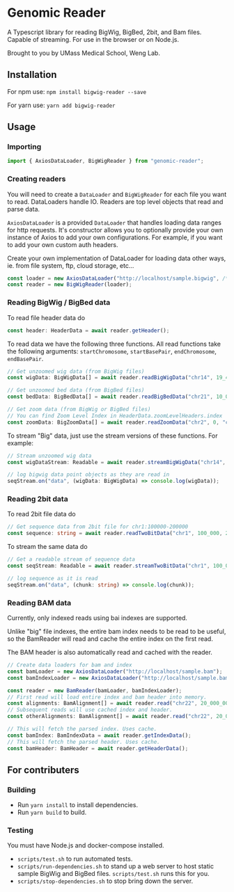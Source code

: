 # Genomic Reader
A Typescript library for reading BigWig, BigBed, 2bit, and Bam files. Capable of streaming.
For use in the browser or on Node.js.

Brought to you by UMass Medical School, Weng Lab.

## Installation

For npm use: `npm install bigwig-reader --save`

For yarn use: `yarn add bigwig-reader`

## Usage

### Importing
```typescript
import { AxiosDataLoader, BigWigReader } from "genomic-reader";
```

### Creating readers
You will need to create a `DataLoader` and `BigWigReader` for each file you want to read. DataLoaders handle IO. Readers are top level objects that read and parse data.

`AxiosDataLoader` is a provided `DataLoader` that handles loading data ranges for http requests. It's constructor allows you to optionally provide your own instance of Axios to add your own configurations. For example, if you want to add your own custom auth headers.

Create your own implementation of DataLoader for loading data other ways, 
ie. from file system, ftp, cloud storage, etc...
```typescript
const loader = new AxiosDataLoader("http://localhost/sample.bigwig", /* Optional */ Axios.create());
const reader = new BigWigReader(loader);
```

### Reading BigWig / BigBed data
To read file header data do
```typescript
const header: HeaderData = await reader.getHeader();
```

To read data we have the following three functions. All read functions take the following arguments: `startChromosome`, `startBasePair`, `endChromosome`, `endBasePair`.
```typescript
// Get unzoomed wig data (from BigWig files)
const wigData: BigWigData[] = await reader.readBigWigData("chr14", 19_485_000, "chr14", 20_000_100);

// Get unzoomed bed data (from BigBed files)
const bedData: BigBedData[] = await reader.readBigBedData("chr21", 10_000_000, "chr21", 20_000_000);

// Get zoom data (from BigWig or BigBed files)
// You can find Zoom Level Index in HeaderData.zoomLevelHeaders.index
const zoomData: BigZoomData[] = await reader.readZoomData("chr2", 0, "chr6", 1000, /* Zoom Level Index */ 9);
```

To stream "Big" data, just use the stream versions of these functions. For example:

```typescript
// Stream unzoomed wig data
const wigDataStream: Readable = await reader.streamBigWigData("chr14", 19_485_000, "chr14", 20_000_100);

// log bigwig data point objects as they are read in
seqStream.on("data", (wigData: BigWigData) => console.log(wigData));
```

### Reading 2bit data

To read 2bit file data do
```typescript
// Get sequence data from 2bit file for chr1:100000-200000
const sequence: string = await reader.readTwoBitData("chr1", 100_000, 200_000);
```

To stream the same data do
```typescript
// Get a readable stream of sequence data
const seqStream: Readable = await reader.streamTwoBitData("chr1", 100_000, 200_000, 1024 /* Optional chunk size */);

// log sequence as it is read
seqStream.on("data", (chunk: string) => console.log(chunk));
```

### Reading BAM data
Currently, only indexed reads using bai indexes are supported.

Unlike "big" file indexes, the entire bam index needs to be read to be useful, so the 
BamReader will read and cache the entire index on the first read.

The BAM header is also automatically read and cached with the reader.

```typescript
// Create data loaders for bam and index
const bamLoader = new AxiosDataLoader("http://localhost/sample.bam");
const bamIndexLoader = new AxiosDataLoader("http://localhost/sample.bam.bai");

const reader = new BamReader(bamLoader, bamIndexLoader);
// First read will load entire index and bam header into memory.
const alignments: BamAlignment[] = await reader.read("chr22", 20_000_000, 20_010_000);
// Subsequent reads will use cached index and header.
const otherAlignments: BamAlignment[] = await reader.read("chr22", 20_010_000, 20_020_000);

// This will fetch the parsed index. Uses cache.
const bamIndex: BamIndexData = await reader.getIndexData();
// This will fetch the parsed header. Uses cache.
const bamHeader: BamHeader = await reader.getHeaderData();
```

## For contributers

### Building
* Run `yarn install` to install dependencies.
* Run `yarn build` to build.

### Testing
You must have Node.js and docker-compose installed. 
* `scripts/test.sh` to run automated tests.
* `scripts/run-dependencies.sh` to stand up a web server to host static sample BigWig and BigBed files. `scripts/test.sh` runs this for you.
* `scripts/stop-dependencies.sh` to stop bring down the server.